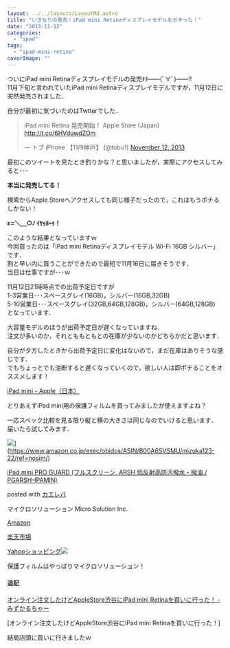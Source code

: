 ```yaml
---
layout: ../../layouts/LayoutMd.astro
title: "いきなりの発売！iPad mini Retinaディスプレイモデルをポチった！"
date: "2013-11-12"
categories: 
  - "ipad"
tags: 
  - "ipad-mini-retina"
coverImage: ""
---
```


ついにiPad mini Retinaディスプレイモデルの発売ｷﾀ――(ﾟ∀ﾟ)――!!  
11月下旬と言われていたiPad mini Retinaディスプレイモデルですが，11月12日に突然発売されました．

自分が最初に気づいたのはTwtterでした．

<blockquote class="twitter-tweet"><p>iPad mini Retina 発売開始！ Apple Store (Japan) <a href="http://t.co/6HVduwdZOm">http://t.co/6HVduwdZOm</a></p><p>— トブ iPhone 【11/9神戸】 (@tobu1) <a href="https://twitter.com/tobu1/statuses/400179491386839040">November 12, 2013</a></p></blockquote>
<script charset="utf-8" type="text/javascript" src="//platform.twitter.com/widgets.js" async></script>

最初このツイートを見たとき釣りかな？と思いましたが，実際にアクセスしてみると･･･

**本当に発売してる！**

検索からApple Storeへアクセスしても同じ様子だったので，これはもうポチるしかない！

**ε=＼＿○ﾉ ｲﾔｯﾎｰｩ！**

このような結果となっていますｗ  
今回買ったのは「iPad mini Retinaディスプレイモデル Wi-Fi 16GB シルバー」です．  
割と早い内に買うことができたので最短で11月16日に届きそうです．  
当日は仕事ですが･･･ｗ

11月12日21時時点での出荷予定日ですが  
1-3営業日･･･スペースグレイ(16GB)，シルバー(16GB,32GB)  
5-10営業日･･･スペースグレイ(32GB,64GB,128GB)，シルバー(64GB,128GB)  
となっています．

大容量モデルのほうが出荷予定日が遅くなっていますね．  
注文が多いのか，それとももともとの在庫が少ないのかどちらかだと思います．

自分が夕方したときから出荷予定日に変化はないので，まだ在庫はありそうな感じです．  
でもちょっとでも油断すると遅くなっていくので，欲しい人は即ポチることをオススメします！

[iPad mini \- Apple（日本）](https://www.apple.com/jp/ipad-mini/)

とりあえずiPad mini用の保護フィルムを買ってみましたが使えますよね？

一応スペック比較を見る限り縦と横の大きさは同じなのでいけると思います．  
届いたら試してみます．

![](/archive/images/411IxVtKpSL._SL160_.jpg)](https://www.amazon.co.jp/exec/obidos/ASIN/B00A6SVSMU/mizuka123-22/ref=nosim/)

[iPad mini PRO GUARD (フルスクリーン, ARSH 低反射高防汚撥水・撥油 / PGARSH-IPAMIN)](https://www.amazon.co.jp/exec/obidos/ASIN/B00A6SVSMU/mizuka123-22/ref=nosim/)

posted with [カエレバ](http://kaereba.com)

マイクロソリューション Micro Solution Inc.

[Amazon](http://www.amazon.co.jp/gp/search?keywords=iPad%20mini%20PRO%20GUARD%20PGARSH-IPAMIN&__mk_ja_JP=%83J%83%5E%83J%83i&tag=mizuka123-22 "アマゾン")

[楽天市場](http://hb.afl.rakuten.co.jp/hgc/032b53ee.4b34c5ee.0f4a541e.f440145e/?pc=http%3A%2F%2Fsearch.rakuten.co.jp%2Fsearch%2Fmall%2FiPad%2520mini%2520PRO%2520GUARD%2520PGARSH-IPAMIN%2F-%2Ff.1-p.1-s.1-sf.0-st.A-v.2%3Fx%3D0%26scid%3Daf_ich_link_urltxt%26m%3Dhttp%3A%2F%2Fm.rakuten.co.jp%2F "楽天市場")

[Yahooショッピング![](//ad.jp.ap.valuecommerce.com/servlet/gifbanner?sid=3066752&pid=881990642)](//ck.jp.ap.valuecommerce.com/servlet/referral?sid=3066752&pid=881990642&vc_url=http%3A%2F%2Fshopping.search.yahoo.co.jp%2Fsearch%3FuIv%3Don%26ei%3DUTF-8%26tab_ex%3Dcommerce%26slider%3D0%26va%3DiPad%2520mini%2520PRO%2520GUARD%2520PGARSH-IPAMIN "Yahooショッピング")

保護フィルムはやっぱりマイクロソリューション！

#### 追記

[オンライン注文したけどAppleStore渋谷にiPad mini Retinaを買いに行った！ \- みずかるちゃー](https://mizuka123.net/archive/4623/)

[オンライン注文したけどAppleStore渋谷にiPad mini Retinaを買いに行った！]

結局店頭に買いに行きましたｗ
